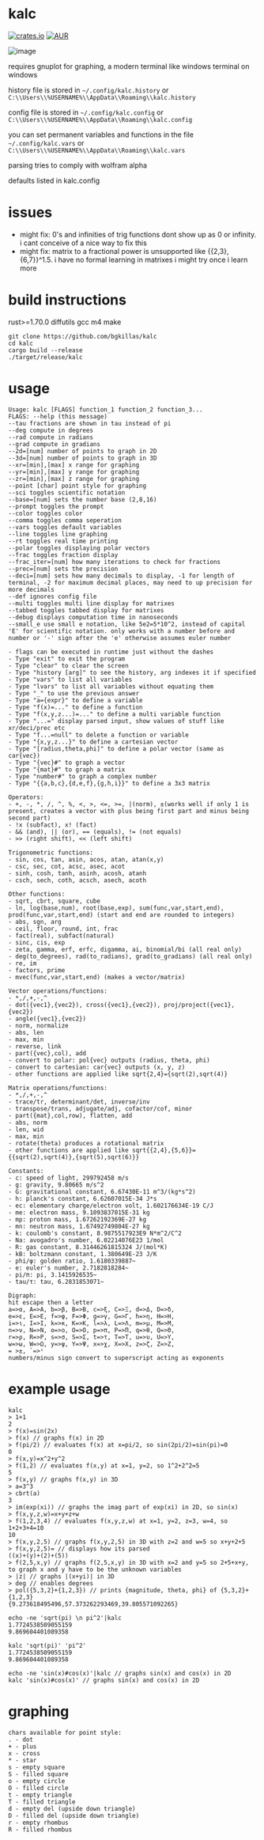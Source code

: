# kalc
[![crates.io](https://img.shields.io/crates/v/kalc.svg)](https://crates.io/crates/kalc) [![AUR](https://img.shields.io/aur/version/kalc.svg)](https://aur.archlinux.org/packages/kalc/)

![image](https://github.com/bgkillas/kalc/assets/55570525/d6b6775e-0080-409a-be0b-9aa4e3fae871)

requires gnuplot for graphing, a modern terminal like windows terminal on windows

history file is stored in ```~/.config/kalc.history``` or ```C:\\Users\\%USERNAME%\\AppData\\Roaming\\kalc.history```

config file is stored in ```~/.config/kalc.config``` or ```C:\\Users\\%USERNAME%\\AppData\\Roaming\\kalc.config```

you can set permanent variables and functions in the file ```~/.config/kalc.vars``` or ```C:\\Users\\%USERNAME%\\AppData\\Roaming\\kalc.vars```

parsing tries to comply with wolfram alpha

defaults listed in kalc.config

# issues
- might fix: 0's and infinities of trig functions dont show up as 0 or infinity. i cant conceive of a nice way to fix this
- might fix: matrix to a fractional power is unsupported like {{2,3},{6,7}}^1.5. i have no formal learning in matrixes i might try once i learn more
# build instructions
rust>=1.70.0 diffutils gcc m4 make
```
git clone https://github.com/bgkillas/kalc
cd kalc
cargo build --release
./target/release/kalc
```

# usage
```
Usage: kalc [FLAGS] function_1 function_2 function_3...
FLAGS: --help (this message)
--tau fractions are shown in tau instead of pi
--deg compute in degrees
--rad compute in radians
--grad compute in gradians
--2d=[num] number of points to graph in 2D
--3d=[num] number of points to graph in 3D
--xr=[min],[max] x range for graphing
--yr=[min],[max] y range for graphing
--zr=[min],[max] z range for graphing
--point [char] point style for graphing
--sci toggles scientific notation
--base=[num] sets the number base (2,8,16)
--prompt toggles the prompt
--color toggles color
--comma toggles comma seperation
--vars toggles default variables
--line toggles line graphing
--rt toggles real time printing
--polar toggles displaying polar vectors
--frac toggles fraction display
--frac_iter=[num] how many iterations to check for fractions
--prec=[num] sets the precision
--deci=[num] sets how many decimals to display, -1 for length of terminal, -2 for maximum decimal places, may need to up precision for more decimals
--def ignores config file
--multi toggles multi line display for matrixes
--tabbed toggles tabbed display for matrixes
--debug displays computation time in nanoseconds
--small_e use small e notation, like 5e2=5*10^2, instead of capital 'E' for scientific notation. only works with a number before and number or '-' sign after the 'e' otherwise assumes euler number

- flags can be executed in runtime just without the dashes
- Type "exit" to exit the program
- Type "clear" to clear the screen
- Type "history [arg]" to see the history, arg indexes it if specified
- Type "vars" to list all variables
- Type "lvars" to list all variables without equating them
- Type "_" to use the previous answer
- Type "a={expr}" to define a variable
- Type "f(x)=..." to define a function
- Type "f(x,y,z...)=..." to define a multi variable function
- Type "...=" display parsed input, show values of stuff like xr/deci/prec etc
- Type "f...=null" to delete a function or variable
- Type "{x,y,z...}" to define a cartesian vector
- Type "[radius,theta,phi]" to define a polar vector (same as car{vec})
- Type "{vec}#" to graph a vector
- Type "{mat}#" to graph a matrix
- Type "number#" to graph a complex number
- Type "{{a,b,c},{d,e,f},{g,h,i}}" to define a 3x3 matrix

Operators:
- +, -, *, /, ^, %, <, >, <=, >=, |(norm), ±(works well if only 1 is present, creates a vector with plus being first part and minus being second part)
- !x (subfact), x! (fact)
- && (and), || (or), == (equals), != (not equals)
- >> (right shift), << (left shift)

Trigonometric functions:
- sin, cos, tan, asin, acos, atan, atan(x,y)
- csc, sec, cot, acsc, asec, acot
- sinh, cosh, tanh, asinh, acosh, atanh
- csch, sech, coth, acsch, asech, acoth

Other functions:
- sqrt, cbrt, square, cube
- ln, log(base,num), root(base,exp), sum(func,var,start,end), prod(func,var,start,end) (start and end are rounded to integers)
- abs, sgn, arg
- ceil, floor, round, int, frac
- fact(real), subfact(natural)
- sinc, cis, exp
- zeta, gamma, erf, erfc, digamma, ai, binomial/bi (all real only)
- deg(to_degrees), rad(to_radians), grad(to_gradians) (all real only)
- re, im
- factors, prime
- mvec(func,var,start,end) (makes a vector/matrix)

Vector operations/functions:
- *,/,+,-,^
- dot({vec1},{vec2}), cross({vec1},{vec2}), proj/project({vec1},{vec2})
- angle({vec1},{vec2})
- norm, normalize
- abs, len
- max, min
- reverse, link
- part({vec},col), add
- convert to polar: pol{vec} outputs (radius, theta, phi)
- convert to cartesian: car{vec} outputs (x, y, z)
- other functions are applied like sqrt{2,4}={sqrt(2),sqrt(4)}

Matrix operations/functions:
- *,/,+,-,^
- trace/tr, determinant/det, inverse/inv
- transpose/trans, adjugate/adj, cofactor/cof, minor
- part({mat},col,row), flatten, add
- abs, norm
- len, wid
- max, min
- rotate(theta) produces a rotational matrix
- other functions are applied like sqrt{{2,4},{5,6}}={{sqrt(2),sqrt(4)},{sqrt(5),sqrt(6)}} 

Constants:
- c: speed of light, 299792458 m/s
- g: gravity, 9.80665 m/s^2
- G: gravitational constant, 6.67430E-11 m^3/(kg*s^2)
- h: planck's constant, 6.62607015E-34 J*s
- ec: elementary charge/electron volt, 1.602176634E-19 C/J
- me: electron mass, 9.1093837015E-31 kg
- mp: proton mass, 1.67262192369E-27 kg
- mn: neutron mass, 1.67492749804E-27 kg
- k: coulomb's constant, 8.9875517923E9 N*m^2/C^2
- Na: avogadro's number, 6.02214076E23 1/mol
- R: gas constant, 8.31446261815324 J/(mol*K)
- kB: boltzmann constant, 1.380649E-23 J/K
- phi/φ: golden ratio, 1.6180339887~
- e: euler's number, 2.7182818284~
- pi/π: pi, 3.1415926535~
- tau/τ: tau, 6.2831853071~

Digraph:
hit escape then a letter
a=>α, A=>Α, b=>β, B=>Β, c=>ξ, C=>Ξ, d=>Δ, D=>δ,
e=>ε, E=>Ε, f=>φ, F=>Φ, g=>γ, G=>Γ, h=>η, H=>Η,
i=>ι, I=>Ι, k=>κ, Κ=>Κ, l=>λ, L=>Λ, m=>μ, M=>Μ,
n=>ν, Ν=>Ν, o=>ο, O=>Ο, p=>π, P=>Π, q=>θ, Q=>Θ,
r=>ρ, R=>Ρ, s=>σ, S=>Σ, t=>τ, T=>Τ, u=>υ, U=>Υ,
w=>ω, W=>Ω, y=>ψ, Y=>Ψ, x=>χ, X=>Χ, z=>ζ, Z=>Ζ,
= >±, `=>ⁱ
numbers/minus sign convert to superscript acting as exponents
```
# example usage
```
kalc
> 1+1
2
> f(x)=sin(2x)
> f(x) // graphs f(x) in 2D
> f(pi/2) // evaluates f(x) at x=pi/2, so sin(2pi/2)=sin(pi)=0
0
> f(x,y)=x^2+y^2
> f(1,2) // evaluates f(x,y) at x=1, y=2, so 1^2+2^2=5
5
> f(x,y) // graphs f(x,y) in 3D
> a=3^3
> cbrt(a)
3
> im(exp(xi)) // graphs the imag part of exp(xi) in 2D, so sin(x)
> f(x,y,z,w)=x+y+z+w
> f(1,2,3,4) // evaluates f(x,y,z,w) at x=1, y=2, z=3, w=4, so 1+2+3+4=10
10
> f(x,y,2,5) // graphs f(x,y,2,5) in 3D with z=2 and w=5 so x+y+2+5
> f(x,y,2,5)= // displays how its parsed
((x)+(y)+(2)+(5))
> f(2,5,x,y) // graphs f(2,5,x,y) in 3D with x=2 and y=5 so 2+5+x+y, to graph x and y have to be the unknown variables
> |z| // graphs |(x+yi)| in 3D
> deg // enables degrees
> pol({5,3,2}+{1,2,3}) // prints {magnitude, theta, phi} of {5,3,2}+{1,2,3}
{9.273618495496,57.373262293469,39.805571092265}
```
```
echo -ne 'sqrt(pi) \n pi^2'|kalc
1.7724538509055159
9.869604401089358

kalc 'sqrt(pi)' 'pi^2'
1.7724538509055159
9.869604401089358

echo -ne 'sin(x)#cos(x)'|kalc // graphs sin(x) and cos(x) in 2D
kalc 'sin(x)#cos(x)' // graphs sin(x) and cos(x) in 2D
```
# graphing
```
chars available for point style:
. - dot
+ - plus
x - cross
* - star
s - empty square
S - filled square
o - empty circle
O - filled circle
t - empty triangle
T - filled triangle
d - empty del (upside down triangle)
D - filled del (upside down triangle)
r - empty rhombus
R - filled rhombus
```